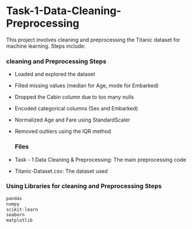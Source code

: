 # Task-1-Data-Cleaning-Preprocessing
This project involves cleaning and preprocessing the Titanic dataset for machine learning. Steps include:

### cleaning and Preprocessing Steps
- Loaded and explored the dataset
- Filled missing values (median for Age, mode for Embarked)
- Dropped the Cabin column due to too many nulls
- Encoded categorical columns (Sex and Embarked)
- Normalized Age and Fare using StandardScaler
- Removed outliers using the IQR method

  ### Files
- Task - 1 Data Cleaning & Preprocessing: The main preprocessing code
- Titanic-Dataset.csv: The dataset used

### Using Libraries for cleaning and Preprocessing Steps
```bash
pandas
numpy
scikit-learn
seaborn
matplotlib

